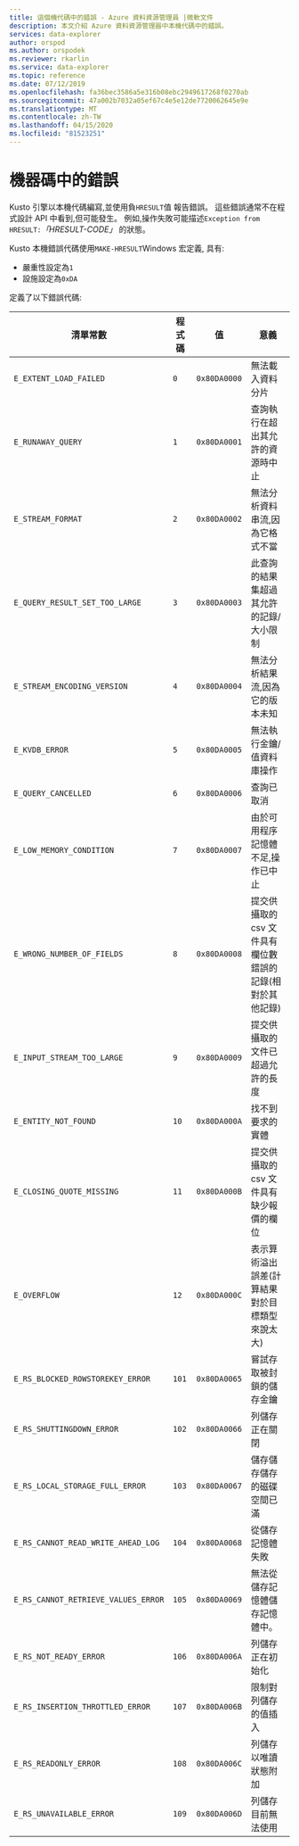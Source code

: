 ```yaml
---
title: 這個機代碼中的錯誤 - Azure 資料資源管理員 |微軟文件
description: 本文介紹 Azure 資料資源管理器中本機代碼中的錯誤。
services: data-explorer
author: orspod
ms.author: orspodek
ms.reviewer: rkarlin
ms.service: data-explorer
ms.topic: reference
ms.date: 07/12/2019
ms.openlocfilehash: fa36bec3586a5e316b08ebc2949617268f0270ab
ms.sourcegitcommit: 47a002b7032a05ef67c4e5e12de7720062645e9e
ms.translationtype: MT
ms.contentlocale: zh-TW
ms.lasthandoff: 04/15/2020
ms.locfileid: "81523251"
---
```

# <a name="errors-in-native-code"></a>機器碼中的錯誤

Kusto 引擎以本機代碼編寫,並使用負`HRESULT`值 報告錯誤。 這些錯誤通常不在程式設計 API 中看到,但可能發生。 例如,操作失敗可能描述`Exception from HRESULT:`*「HRESULT-CODE」* 的狀態。

Kusto 本機錯誤代碼使用`MAKE-HRESULT`Windows 宏定義, 具有:

* 嚴重性設定為`1`
* 設施設定為`0xDA`
  
定義了以下錯誤代碼:

|清單常數                  |程式碼 |值        |意義                                                                                                        |
|-----------------------------------|-----|-------------|---------------------------------------------------------------------------------------------------------------|
|`E_EXTENT_LOAD_FAILED`             | `0`  |`0x80DA0000`|無法載入資料分片                                                                                  |
|`E_RUNAWAY_QUERY`                  | `1`  |`0x80DA0001`|查詢執行在超出其允許的資源時中止                                                   |
|`E_STREAM_FORMAT`                  | `2`  |`0x80DA0002`|無法分析資料串流,因為它格式不當                                                      |
|`E_QUERY_RESULT_SET_TOO_LARGE`     | `3`  |`0x80DA0003`|此查詢的結果集超過其允許的記錄/大小限制                                            |
|`E_STREAM_ENCODING_VERSION`        | `4`  |`0x80DA0004`|無法分析結果流,因為它的版本未知                                                   |
|`E_KVDB_ERROR`                     | `5`  |`0x80DA0005`|無法執行金鑰/值資料庫操作                                                              |
|`E_QUERY_CANCELLED`                | `6`  |`0x80DA0006`|查詢已取消                                                                                            |
|`E_LOW_MEMORY_CONDITION`           | `7`  |`0x80DA0007`|由於可用程序記憶體不足,操作已中止                                              |
|`E_WRONG_NUMBER_OF_FIELDS`         | `8`  |`0x80DA0008`|提交供攝取的 csv 文件具有欄位數錯誤的記錄(相對於其他記錄)|
|`E_INPUT_STREAM_TOO_LARGE`         | `9`  |`0x80DA0009`|提交供攝取的文件已超過允許的長度                                           |
|`E_ENTITY_NOT_FOUND`               | `10` |`0x80DA000A`|找不到要求的實體                                                                             |
|`E_CLOSING_QUOTE_MISSING`          | `11` |`0x80DA000B`|提交供攝取的 csv 文件具有缺少報價的欄位                                        |
|`E_OVERFLOW`                       | `12` |`0x80DA000C`|表示算術溢出誤差(計算結果對於目標類型來說太大)    |
|`E_RS_BLOCKED_ROWSTOREKEY_ERROR`   | `101`|`0x80DA0065`|嘗試存取被封鎖的儲存金鑰                                                          |
|`E_RS_SHUTTINGDOWN_ERROR`          | `102`|`0x80DA0066`|列儲存正在關閉                                                                                     |
|`E_RS_LOCAL_STORAGE_FULL_ERROR`    | `103`|`0x80DA0067`|儲存儲存儲存的磁碟空間已滿                                                             |
|`E_RS_CANNOT_READ_WRITE_AHEAD_LOG` | `104`|`0x80DA0068`|從儲存記憶體失敗                                                                      |
|`E_RS_CANNOT_RETRIEVE_VALUES_ERROR`| `105`|`0x80DA0069`|無法從儲存記憶體儲存記憶體中。                                                              |
|`E_RS_NOT_READY_ERROR`             | `106`|`0x80DA006A`|列儲存正在初始化                                                                                      |
|`E_RS_INSERTION_THROTTLED_ERROR`   | `107`|`0x80DA006B`|限制對列儲存的值插入                                                                   |
|`E_RS_READONLY_ERROR`              | `108`|`0x80DA006C`|列儲存以唯讀狀態附加                                                                       |
|`E_RS_UNAVAILABLE_ERROR`           | `109`|`0x80DA006D`|列儲存目前無法使用                                                                             |